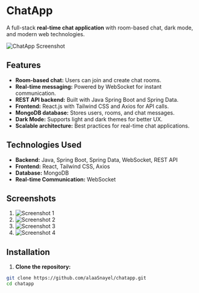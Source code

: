 # ChatApp

A full-stack **real-time chat application** with room-based chat, dark mode, and modern web technologies.

![ChatApp Screenshot](ScreenShot%20Tool%20-%20250927131340.png)

## Features

- **Room-based chat:** Users can join and create chat rooms.
- **Real-time messaging:** Powered by WebSocket for instant communication.
- **REST API backend:** Built with Java Spring Boot and Spring Data.
- **Frontend:** React.js with Tailwind CSS and Axios for API calls.
- **MongoDB database:** Stores users, rooms, and chat messages.
- **Dark Mode:** Supports light and dark themes for better UX.
- **Scalable architecture:** Best practices for real-time chat applications.

## Technologies Used

- **Backend:** Java, Spring Boot, Spring Data, WebSocket, REST API
- **Frontend:** React, Tailwind CSS, Axios
- **Database:** MongoDB
- **Real-time Communication:** WebSocket

## Screenshots

1. ![Screenshot 1](ScreenShot%20Tool%20-%20250927131340.png)
2. ![Screenshot 2](ScreenShot%20Tool%20-%20250927131355.png)
3. ![Screenshot 3](ScreenShot%20Tool%20-%20250927131414.png)
4. ![Screenshot 4](ScreenShot%20Tool%20-%20250927131430.png)

## Installation

1. **Clone the repository:**

```bash
git clone https://github.com/alaaSnayel/chatapp.git
cd chatapp
